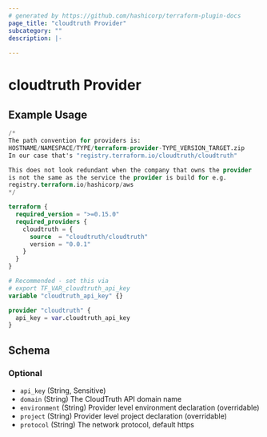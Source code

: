 ```yaml
---
# generated by https://github.com/hashicorp/terraform-plugin-docs
page_title: "cloudtruth Provider"
subcategory: ""
description: |-
  
---
```


# cloudtruth Provider



## Example Usage

```terraform
/*
The path convention for providers is:
HOSTNAME/NAMESPACE/TYPE/terraform-provider-TYPE_VERSION_TARGET.zip
In our case that's "registry.terraform.io/cloudtruth/cloudtruth"

This does not look redundant when the company that owns the provider
is not the same as the service the provider is build for e.g.
registry.terraform.io/hashicorp/aws
*/

terraform {
  required_version = ">=0.15.0"
  required_providers {
    cloudtruth = {
      source  = "cloudtruth/cloudtruth"
      version = "0.0.1"
    }
  }
}

# Recommended - set this via
# export TF_VAR_cloudtruth_api_key
variable "cloudtruth_api_key" {}

provider "cloudtruth" {
  api_key = var.cloudtruth_api_key
}
```

<!-- schema generated by tfplugindocs -->
## Schema

### Optional

- `api_key` (String, Sensitive)
- `domain` (String) The CloudTruth API domain name
- `environment` (String) Provider level environment declaration (overridable)
- `project` (String) Provider level project declaration (overridable)
- `protocol` (String) The network protocol, default https
